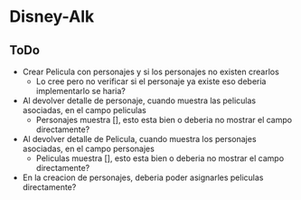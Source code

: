 # Disney-Alk

## ToDo
- Crear Pelicula con personajes y si los personajes no existen crearlos
  - Lo cree pero no verificar si el personaje ya existe eso deberia implementarlo
  se haria?
- Al devolver detalle de personaje, cuando muestra las peliculas asociadas,
en el campo peliculas
  - Personajes muestra [], esto esta bien o deberia no mostrar el 
  campo directamente?
- Al devolver detalle de Pelicula, cuando muestra los personajes asociadas,
  en el campo personajes
  - Peliculas muestra [], esto esta bien o deberia no mostrar el
    campo directamente?
- En la creacion de personajes, deberia poder asignarles peliculas directamente?
